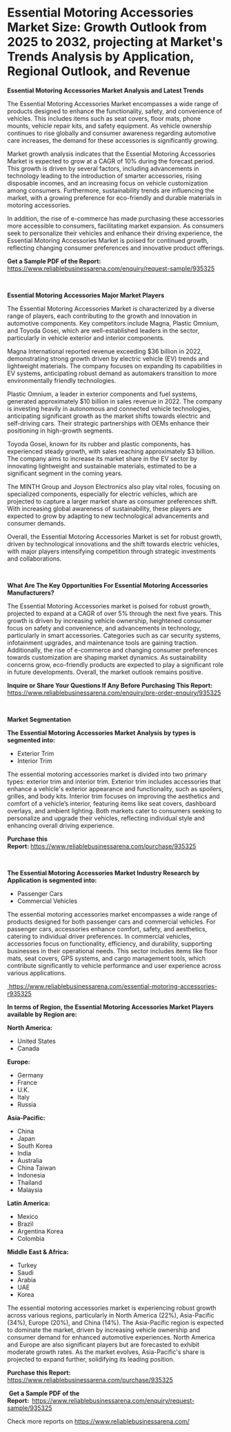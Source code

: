 <p><h1>Essential Motoring Accessories Market Size: Growth Outlook from 2025 to 2032, projecting at Market's Trends Analysis by Application, Regional Outlook, and Revenue</h1></p><p><strong>Essential Motoring Accessories Market Analysis and Latest Trends</strong></p>
<p><p>The Essential Motoring Accessories Market encompasses a wide range of products designed to enhance the functionality, safety, and convenience of vehicles. This includes items such as seat covers, floor mats, phone mounts, vehicle repair kits, and safety equipment. As vehicle ownership continues to rise globally and consumer awareness regarding automotive care increases, the demand for these accessories is significantly growing.</p><p>Market growth analysis indicates that the Essential Motoring Accessories Market is expected to grow at a CAGR of 10% during the forecast period. This growth is driven by several factors, including advancements in technology leading to the introduction of smarter accessories, rising disposable incomes, and an increasing focus on vehicle customization among consumers. Furthermore, sustainability trends are influencing the market, with a growing preference for eco-friendly and durable materials in motoring accessories.</p><p>In addition, the rise of e-commerce has made purchasing these accessories more accessible to consumers, facilitating market expansion. As consumers seek to personalize their vehicles and enhance their driving experience, the Essential Motoring Accessories Market is poised for continued growth, reflecting changing consumer preferences and innovative product offerings.</p></p>
<p><strong>Get a Sample PDF of the Report:&nbsp;</strong> <a href="https://www.reliablebusinessarena.com/enquiry/request-sample/935325?utm_campaign=2635&utm_medium=2&utm_source=Github&utm_content=ia&utm_term=07032025&utm_id=essential-motoring-accessories">https://www.reliablebusinessarena.com/enquiry/request-sample/935325</a></p>
<p>&nbsp;</p>
<p><strong>Essential Motoring Accessories Major Market Players</strong></p>
<p><p>The Essential Motoring Accessories Market is characterized by a diverse range of players, each contributing to the growth and innovation in automotive components. Key competitors include Magna, Plastic Omnium, and Toyoda Gosei, which are well-established leaders in the sector, particularly in vehicle exterior and interior components.</p><p>Magna International reported revenue exceeding $36 billion in 2022, demonstrating strong growth driven by electric vehicle (EV) trends and lightweight materials. The company focuses on expanding its capabilities in EV systems, anticipating robust demand as automakers transition to more environmentally friendly technologies.</p><p>Plastic Omnium, a leader in exterior components and fuel systems, generated approximately $10 billion in sales revenue in 2022. The company is investing heavily in autonomous and connected vehicle technologies, anticipating significant growth as the market shifts towards electric and self-driving cars. Their strategic partnerships with OEMs enhance their positioning in high-growth segments.</p><p>Toyoda Gosei, known for its rubber and plastic components, has experienced steady growth, with sales reaching approximately $3 billion. The company aims to increase its market share in the EV sector by innovating lightweight and sustainable materials, estimated to be a significant segment in the coming years.</p><p>The MINTH Group and Joyson Electronics also play vital roles, focusing on specialized components, especially for electric vehicles, which are projected to capture a larger market share as consumer preferences shift. With increasing global awareness of sustainability, these players are expected to grow by adapting to new technological advancements and consumer demands.</p><p>Overall, the Essential Motoring Accessories Market is set for robust growth, driven by technological innovations and the shift towards electric vehicles, with major players intensifying competition through strategic investments and collaborations.</p></p>
<p>&nbsp;</p>
<p><strong>What Are The Key Opportunities For Essential Motoring Accessories Manufacturers?</strong></p>
<p><p>The Essential Motoring Accessories market is poised for robust growth, projected to expand at a CAGR of over 5% through the next five years. This growth is driven by increasing vehicle ownership, heightened consumer focus on safety and convenience, and advancements in technology, particularly in smart accessories. Categories such as car security systems, infotainment upgrades, and maintenance tools are gaining traction. Additionally, the rise of e-commerce and changing consumer preferences towards customization are shaping market dynamics. As sustainability concerns grow, eco-friendly products are expected to play a significant role in future developments. Overall, the market outlook remains positive.</p></p>
<p><strong>Inquire or Share Your Questions If Any Before Purchasing This Report:</strong> <a href="https://www.reliablebusinessarena.com/enquiry/pre-order-enquiry/935325?utm_campaign=2635&utm_medium=2&utm_source=Github&utm_content=ia&utm_term=07032025&utm_id=essential-motoring-accessories">https://www.reliablebusinessarena.com/enquiry/pre-order-enquiry/935325</a></p>
<p>&nbsp;</p>
<p><strong>Market Segmentation</strong></p>
<p><strong>The Essential Motoring Accessories Market Analysis by types is segmented into:</strong></p>
<p><ul><li>Exterior Trim</li><li>Interior Trim</li></ul></p>
<p><p>The essential motoring accessories market is divided into two primary types: exterior trim and interior trim. Exterior trim includes accessories that enhance a vehicle's exterior appearance and functionality, such as spoilers, grilles, and body kits. Interior trim focuses on improving the aesthetics and comfort of a vehicle’s interior, featuring items like seat covers, dashboard overlays, and ambient lighting. Both markets cater to consumers seeking to personalize and upgrade their vehicles, reflecting individual style and enhancing overall driving experience.</p></p>
<p><strong>Purchase this Report:&nbsp;</strong><a href="https://www.reliablebusinessarena.com/purchase/935325?utm_campaign=2635&utm_medium=2&utm_source=Github&utm_content=ia&utm_term=07032025&utm_id=essential-motoring-accessories">https://www.reliablebusinessarena.com/purchase/935325</a></p>
<p>&nbsp;</p>
<p><strong>The Essential Motoring Accessories Market Industry Research by Application is segmented into:</strong></p>
<p><ul><li>Passenger Cars</li><li>Commercial Vehicles</li></ul></p>
<p><p>The essential motoring accessories market encompasses a wide range of products designed for both passenger cars and commercial vehicles. For passenger cars, accessories enhance comfort, safety, and aesthetics, catering to individual driver preferences. In commercial vehicles, accessories focus on functionality, efficiency, and durability, supporting businesses in their operational needs. This sector includes items like floor mats, seat covers, GPS systems, and cargo management tools, which contribute significantly to vehicle performance and user experience across various applications.</p></p>
<p><a href="https://www.reliablebusinessarena.com/essential-motoring-accessories-r935325?utm_campaign=2635&utm_medium=2&utm_source=Github&utm_content=ia&utm_term=07032025&utm_id=essential-motoring-accessories">&nbsp;https://www.reliablebusinessarena.com/essential-motoring-accessories-r935325</a></p>
<p><strong>In terms of Region, the Essential Motoring Accessories Market Players available by Region are:</strong></p>
<p>
    <p> <strong> North America: </strong>
        <ul>
            <li>United States</li>
            <li>Canada</li>
        </ul>
        </p> 
    <p> <strong> Europe: </strong>
        <ul>
            <li>Germany</li>
            <li>France</li>
            <li>U.K.</li>
            <li>Italy</li>
            <li>Russia</li>
        </ul>
        </p> 
    <p> <strong> Asia-Pacific: </strong>
        <ul>
            <li>China</li>
            <li>Japan</li>
            <li>South Korea</li>
            <li>India</li>
            <li>Australia</li>
            <li>China Taiwan</li>
            <li>Indonesia</li>
            <li>Thailand</li>
            <li>Malaysia</li>
        </ul>
        </p> 
    <p> <strong> Latin America: </strong>
        <ul>
            <li>Mexico</li>
            <li>Brazil</li>
            <li>Argentina Korea</li>
            <li>Colombia</li>
        </ul>
        </p> 
    <p> <strong> Middle East & Africa: </strong>
        <ul>
            <li>Turkey</li>
            <li>Saudi</li>
            <li>Arabia</li>
            <li>UAE</li>
            <li>Korea</li>
        </ul>
    </p>
    </p>
<p><p>The essential motoring accessories market is experiencing robust growth across various regions, particularly in North America (22%), Asia-Pacific (34%), Europe (20%), and China (14%). The Asia-Pacific region is expected to dominate the market, driven by increasing vehicle ownership and consumer demand for enhanced automotive experiences. North America and Europe are also significant players but are forecasted to exhibit moderate growth rates. As the market evolves, Asia-Pacific's share is projected to expand further, solidifying its leading position.</p></p>
<p><strong>Purchase this Report: </strong><a href="https://www.reliablebusinessarena.com/purchase/935325?utm_campaign=2635&utm_medium=2&utm_source=Github&utm_content=ia&utm_term=07032025&utm_id=essential-motoring-accessories">https://www.reliablebusinessarena.com/purchase/935325</a></p>
<p>&nbsp;<strong>Get a Sample PDF of the Report:&nbsp;&nbsp;</strong><a href="https://www.reliablebusinessarena.com/enquiry/request-sample/935325?utm_campaign=2635&utm_medium=2&utm_source=Github&utm_content=ia&utm_term=07032025&utm_id=essential-motoring-accessories">https://www.reliablebusinessarena.com/enquiry/request-sample/935325</a></p>
<p><strong></strong></p>
<p>Check more reports on <a href="https://www.reliablebusinessarena.com/?utm_campaign=2635&utm_medium=2&utm_source=Github&utm_content=ia&utm_term=07032025&utm_id=essential-motoring-accessories">https://www.reliablebusinessarena.com/</a></p>
